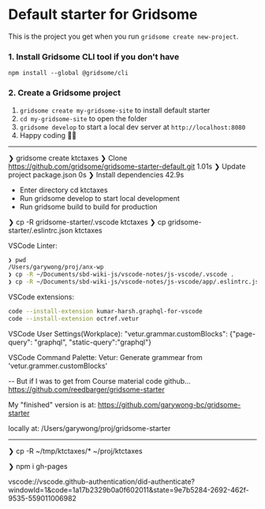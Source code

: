 # Default starter for Gridsome

This is the project you get when you run `gridsome create new-project`.

### 1. Install Gridsome CLI tool if you don't have

`npm install --global @gridsome/cli`

### 2. Create a Gridsome project

1. `gridsome create my-gridsome-site` to install default starter
2. `cd my-gridsome-site` to open the folder
3. `gridsome develop` to start a local dev server at `http://localhost:8080`
4. Happy coding 🎉🙌


---

❯ gridsome create ktctaxes
❯ Clone https://github.com/gridsome/gridsome-starter-default.git 1.01s
❯ Update project package.json 0s
❯ Install dependencies 42.9s

  - Enter directory cd ktctaxes
  - Run gridsome develop to start local development
  - Run gridsome build to build for production

❯ cp -R gridsome-starter/.vscode ktctaxes
❯ cp gridsome-starter/.eslintrc.json ktctaxes

VSCode Linter:
```zsh
❯ pwd
/Users/garywong/proj/anx-wp
❯ cp -R ~/Documents/sbd-wiki-js/vscode-notes/js-vscode/.vscode .
❯ cp -R ~/Documents/sbd-wiki-js/vscode-notes/js-vscode/app/.eslintrc.json .
```

VSCode extensions:
```zsh
code --install-extension kumar-harsh.graphql-for-vscode
code --install-extension octref.vetur
```

VSCode User Settings(Workplace):
"vetur.grammar.customBlocks": {"page-query": "graphql", "static-query":"graphql"}

VSCode Command Palette:
Vetur: Generate grammear from 'vetur.grammer.customBlocks'

--
But if I was to get from Course material code github... 
https://github.com/reedbarger/gridsome-starter

My "finished" version is at:
https://github.com/garywong-bc/gridsome-starter

locally at: /Users/garywong/proj/gridsome-starter


--- 

❯ cp -R  ~/tmp/ktctaxes/* ~/proj/ktctaxes

❯ npm i gh-pages


vscode://vscode.github-authentication/did-authenticate?windowId=1&code=1a17b2329b0a0f602011&state=9e7b5284-2692-462f-9535-559011006982